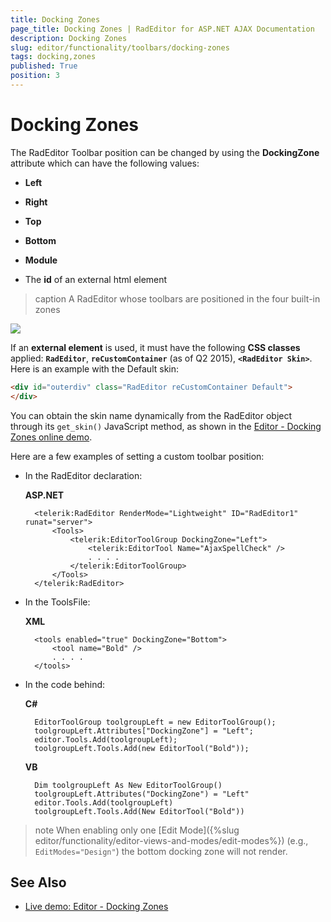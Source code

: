 ```yaml
---
title: Docking Zones
page_title: Docking Zones | RadEditor for ASP.NET AJAX Documentation
description: Docking Zones
slug: editor/functionality/toolbars/docking-zones
tags: docking,zones
published: True
position: 3
---
```


# Docking Zones

The RadEditor Toolbar position can be changed by using the **DockingZone** attribute which can have the following values:

* **Left**

* **Right**

* **Top**

* **Bottom**

* **Module**

* The **id** of an external html element

>caption A RadEditor whose toolbars are positioned in the four built-in zones

![](images/editor-dockingzone.png)

If an **external element** is used, it must have the following **CSS classes** applied: **`RadEditor`**, **`reCustomContainer`** (as of Q2 2015), **`<RadEditor Skin>`**. Here is an example with the Default skin: 

````HTML
<div id="outerdiv" class="RadEditor reCustomContainer Default">
</div>
````

You can obtain the skin name dynamically from the RadEditor object through its `get_skin()` JavaScript method, as shown in the [Editor - Docking Zones online demo](https://demos.telerik.com/aspnet-ajax/editor/examples/dockingzone/defaultcs.aspx). 

Here are a few examples of setting a custom toolbar position:

* In the RadEditor declaration:

	**ASP.NET**

		<telerik:RadEditor RenderMode="Lightweight" ID="RadEditor1" runat="server">
		    <Tools>
		        <telerik:EditorToolGroup DockingZone="Left">
		            <telerik:EditorTool Name="AjaxSpellCheck" />
		            . . . .
		        </telerik:EditorToolGroup>
		    </Tools>
		</telerik:RadEditor>

* In the ToolsFile:

	**XML**

		<tools enabled="true" DockingZone="Bottom">
		    <tool name="Bold" />
		    . . . .
		</tools>

* In the code behind:

	**C#**

		EditorToolGroup toolgroupLeft = new EditorToolGroup(); 
		toolgroupLeft.Attributes["DockingZone"] = "Left"; 
		editor.Tools.Add(toolgroupLeft); 
		toolgroupLeft.Tools.Add(new EditorTool("Bold"));

	**VB**

		Dim toolgroupLeft As New EditorToolGroup()
		toolgroupLeft.Attributes("DockingZone") = "Left"
		editor.Tools.Add(toolgroupLeft)
		toolgroupLeft.Tools.Add(New EditorTool("Bold"))


>note When enabling only one [Edit Mode]({%slug editor/functionality/editor-views-and-modes/edit-modes%}) (e.g., `EditModes="Design"`) the bottom docking zone will not render. 

## See Also

* [Live demo: Editor - Docking Zones](https://demos.telerik.com/aspnet-ajax/editor/examples/dockingzone/defaultcs.aspx)


